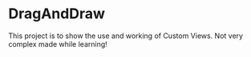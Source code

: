 # DragAndDraw
This project is to show the use and working of Custom Views.
Not very complex made while learning!
